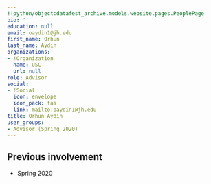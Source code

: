 ```yaml
---
!!python/object:datafest_archive.models.website.pages.PeoplePage
bio: ''
education: null
email: oaydin1@jh.edu
first_name: Orhun
last_name: Aydin
organizations:
- !Organization
  name: USC
  url: null
role: Advisor
social:
- !Social
  icon: envelope
  icon_pack: fas
  link: mailto:oaydin1@jh.edu
title: Orhun Aydin
user_groups:
- Advisor (Spring 2020)
---
```


## Previous involvement

* Spring 2020